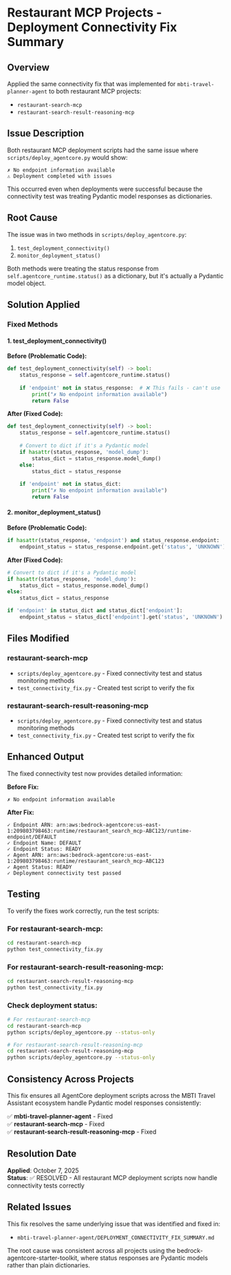 # Restaurant MCP Projects - Deployment Connectivity Fix Summary

## Overview

Applied the same connectivity fix that was implemented for `mbti-travel-planner-agent` to both restaurant MCP projects:
- `restaurant-search-mcp`
- `restaurant-search-result-reasoning-mcp`

## Issue Description

Both restaurant MCP deployment scripts had the same issue where `scripts/deploy_agentcore.py` would show:
```
✗ No endpoint information available
⚠️ Deployment completed with issues
```

This occurred even when deployments were successful because the connectivity test was treating Pydantic model responses as dictionaries.

## Root Cause

The issue was in two methods in `scripts/deploy_agentcore.py`:
1. `test_deployment_connectivity()` 
2. `monitor_deployment_status()`

Both methods were treating the status response from `self.agentcore_runtime.status()` as a dictionary, but it's actually a Pydantic model object.

## Solution Applied

### Fixed Methods

#### 1. test_deployment_connectivity()

**Before (Problematic Code):**
```python
def test_deployment_connectivity(self) -> bool:
    status_response = self.agentcore_runtime.status()
    
    if 'endpoint' not in status_response:  # ❌ This fails - can't use 'in' on Pydantic model
        print("✗ No endpoint information available")
        return False
```

**After (Fixed Code):**
```python
def test_deployment_connectivity(self) -> bool:
    status_response = self.agentcore_runtime.status()
    
    # Convert to dict if it's a Pydantic model
    if hasattr(status_response, 'model_dump'):
        status_dict = status_response.model_dump()
    else:
        status_dict = status_response
    
    if 'endpoint' not in status_dict:
        print("✗ No endpoint information available")
        return False
```

#### 2. monitor_deployment_status()

**Before (Problematic Code):**
```python
if hasattr(status_response, 'endpoint') and status_response.endpoint:
    endpoint_status = status_response.endpoint.get('status', 'UNKNOWN')
```

**After (Fixed Code):**
```python
# Convert to dict if it's a Pydantic model
if hasattr(status_response, 'model_dump'):
    status_dict = status_response.model_dump()
else:
    status_dict = status_response

if 'endpoint' in status_dict and status_dict['endpoint']:
    endpoint_status = status_dict['endpoint'].get('status', 'UNKNOWN')
```

## Files Modified

### restaurant-search-mcp
- `scripts/deploy_agentcore.py` - Fixed connectivity test and status monitoring methods
- `test_connectivity_fix.py` - Created test script to verify the fix

### restaurant-search-result-reasoning-mcp  
- `scripts/deploy_agentcore.py` - Fixed connectivity test and status monitoring methods
- `test_connectivity_fix.py` - Created test script to verify the fix

## Enhanced Output

The fixed connectivity test now provides detailed information:

**Before Fix:**
```
✗ No endpoint information available
```

**After Fix:**
```
✓ Endpoint ARN: arn:aws:bedrock-agentcore:us-east-1:209803798463:runtime/restaurant_search_mcp-ABC123/runtime-endpoint/DEFAULT
✓ Endpoint Name: DEFAULT
✓ Endpoint Status: READY
✓ Agent ARN: arn:aws:bedrock-agentcore:us-east-1:209803798463:runtime/restaurant_search_mcp-ABC123
✓ Agent Status: READY
✓ Deployment connectivity test passed
```

## Testing

To verify the fixes work correctly, run the test scripts:

### For restaurant-search-mcp:
```bash
cd restaurant-search-mcp
python test_connectivity_fix.py
```

### For restaurant-search-result-reasoning-mcp:
```bash
cd restaurant-search-result-reasoning-mcp
python test_connectivity_fix.py
```

### Check deployment status:
```bash
# For restaurant-search-mcp
cd restaurant-search-mcp
python scripts/deploy_agentcore.py --status-only

# For restaurant-search-result-reasoning-mcp
cd restaurant-search-result-reasoning-mcp
python scripts/deploy_agentcore.py --status-only
```

## Consistency Across Projects

This fix ensures all AgentCore deployment scripts across the MBTI Travel Assistant ecosystem handle Pydantic model responses consistently:

✅ **mbti-travel-planner-agent** - Fixed  
✅ **restaurant-search-mcp** - Fixed  
✅ **restaurant-search-result-reasoning-mcp** - Fixed  

## Resolution Date

**Applied**: October 7, 2025  
**Status**: ✅ RESOLVED - All restaurant MCP deployment scripts now handle connectivity tests correctly

## Related Issues

This fix resolves the same underlying issue that was identified and fixed in:
- `mbti-travel-planner-agent/DEPLOYMENT_CONNECTIVITY_FIX_SUMMARY.md`

The root cause was consistent across all projects using the bedrock-agentcore-starter-toolkit, where status responses are Pydantic models rather than plain dictionaries.
